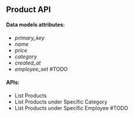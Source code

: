 ## Product API

#### Data models attributes:
- _primary_key_
- _name_
- _price_
- _category_
- _created_at_
- *employee_set*  #TODO


#### APIs:
- List Products
- List Products under Specific Category
- List Products under Specific Employee #TODO

